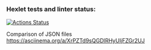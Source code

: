 ### Hexlet tests and linter status:
[![Actions Status](https://github.com/MD-shka/python-project-50/actions/workflows/hexlet-check.yml/badge.svg)](https://github.com/MD-shka/python-project-50/actions)

Comparison of JSON files
https://asciinema.org/a/XrPZTd9sQGDlRHyUljFZGr2UJ
